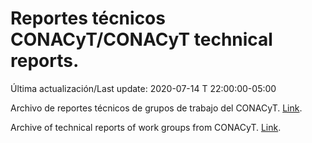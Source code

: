 # Reportes técnicos CONACyT/CONACyT technical reports.

Última actualización/Last update: 2020-07-14 T 22:00:00-05:00

Archivo de reportes técnicos de grupos de trabajo del CONACyT. [Link](https://coronavirus.conacyt.mx/productos/index.html).

Archive of technical reports of work groups from CONACyT. [Link](https://coronavirus.conacyt.mx/productos/index.html).

